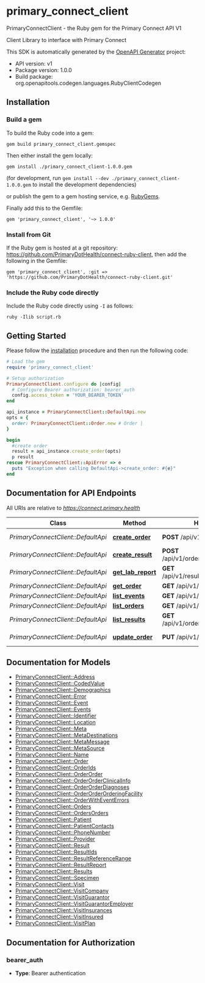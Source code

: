 # primary_connect_client

PrimaryConnectClient - the Ruby gem for the Primary Connect API V1

Client Library to interface with Primary Connect

This SDK is automatically generated by the [OpenAPI Generator](https://openapi-generator.tech) project:

- API version: v1
- Package version: 1.0.0
- Build package: org.openapitools.codegen.languages.RubyClientCodegen

## Installation

### Build a gem

To build the Ruby code into a gem:

```shell
gem build primary_connect_client.gemspec
```

Then either install the gem locally:

```shell
gem install ./primary_connect_client-1.0.0.gem
```

(for development, run `gem install --dev ./primary_connect_client-1.0.0.gem` to install the development dependencies)

or publish the gem to a gem hosting service, e.g. [RubyGems](https://rubygems.org/).

Finally add this to the Gemfile:

    gem 'primary_connect_client', '~> 1.0.0'

### Install from Git

If the Ruby gem is hosted at a git repository: https://github.com/PrimaryDotHealth/connect-ruby-client, then add the following in the Gemfile:

    gem 'primary_connect_client', :git => 'https://github.com/PrimaryDotHealth/connect-ruby-client.git'

### Include the Ruby code directly

Include the Ruby code directly using `-I` as follows:

```shell
ruby -Ilib script.rb
```

## Getting Started

Please follow the [installation](#installation) procedure and then run the following code:

```ruby
# Load the gem
require 'primary_connect_client'

# Setup authorization
PrimaryConnectClient.configure do |config|
  # Configure Bearer authorization: bearer_auth
  config.access_token = 'YOUR_BEARER_TOKEN'
end

api_instance = PrimaryConnectClient::DefaultApi.new
opts = {
  order: PrimaryConnectClient::Order.new # Order | 
}

begin
  #create order
  result = api_instance.create_order(opts)
  p result
rescue PrimaryConnectClient::ApiError => e
  puts "Exception when calling DefaultApi->create_order: #{e}"
end

```

## Documentation for API Endpoints

All URIs are relative to *https://connect.primary.health*

Class | Method | HTTP request | Description
------------ | ------------- | ------------- | -------------
*PrimaryConnectClient::DefaultApi* | [**create_order**](docs/DefaultApi.md#create_order) | **POST** /api/v1/orders | create order
*PrimaryConnectClient::DefaultApi* | [**create_result**](docs/DefaultApi.md#create_result) | **POST** /api/v1/orders/{order_id}/results | create result
*PrimaryConnectClient::DefaultApi* | [**get_lab_report**](docs/DefaultApi.md#get_lab_report) | **GET** /api/v1/results/{result_id}/lab_report | show lab report
*PrimaryConnectClient::DefaultApi* | [**get_order**](docs/DefaultApi.md#get_order) | **GET** /api/v1/orders/{id} | show order
*PrimaryConnectClient::DefaultApi* | [**list_events**](docs/DefaultApi.md#list_events) | **GET** /api/v1/events | list events
*PrimaryConnectClient::DefaultApi* | [**list_orders**](docs/DefaultApi.md#list_orders) | **GET** /api/v1/orders | list orders
*PrimaryConnectClient::DefaultApi* | [**list_results**](docs/DefaultApi.md#list_results) | **GET** /api/v1/orders/{order_id}/results | list results
*PrimaryConnectClient::DefaultApi* | [**update_order**](docs/DefaultApi.md#update_order) | **PUT** /api/v1/orders/{id} | update order


## Documentation for Models

 - [PrimaryConnectClient::Address](docs/Address.md)
 - [PrimaryConnectClient::CodedValue](docs/CodedValue.md)
 - [PrimaryConnectClient::Demographics](docs/Demographics.md)
 - [PrimaryConnectClient::Error](docs/Error.md)
 - [PrimaryConnectClient::Event](docs/Event.md)
 - [PrimaryConnectClient::Events](docs/Events.md)
 - [PrimaryConnectClient::Identifier](docs/Identifier.md)
 - [PrimaryConnectClient::Location](docs/Location.md)
 - [PrimaryConnectClient::Meta](docs/Meta.md)
 - [PrimaryConnectClient::MetaDestinations](docs/MetaDestinations.md)
 - [PrimaryConnectClient::MetaMessage](docs/MetaMessage.md)
 - [PrimaryConnectClient::MetaSource](docs/MetaSource.md)
 - [PrimaryConnectClient::Name](docs/Name.md)
 - [PrimaryConnectClient::Order](docs/Order.md)
 - [PrimaryConnectClient::OrderIds](docs/OrderIds.md)
 - [PrimaryConnectClient::OrderOrder](docs/OrderOrder.md)
 - [PrimaryConnectClient::OrderOrderClinicalInfo](docs/OrderOrderClinicalInfo.md)
 - [PrimaryConnectClient::OrderOrderDiagnoses](docs/OrderOrderDiagnoses.md)
 - [PrimaryConnectClient::OrderOrderOrderingFacility](docs/OrderOrderOrderingFacility.md)
 - [PrimaryConnectClient::OrderWithEventErrors](docs/OrderWithEventErrors.md)
 - [PrimaryConnectClient::Orders](docs/Orders.md)
 - [PrimaryConnectClient::OrdersOrders](docs/OrdersOrders.md)
 - [PrimaryConnectClient::Patient](docs/Patient.md)
 - [PrimaryConnectClient::PatientContacts](docs/PatientContacts.md)
 - [PrimaryConnectClient::PhoneNumber](docs/PhoneNumber.md)
 - [PrimaryConnectClient::Provider](docs/Provider.md)
 - [PrimaryConnectClient::Result](docs/Result.md)
 - [PrimaryConnectClient::ResultIds](docs/ResultIds.md)
 - [PrimaryConnectClient::ResultReferenceRange](docs/ResultReferenceRange.md)
 - [PrimaryConnectClient::ResultReport](docs/ResultReport.md)
 - [PrimaryConnectClient::Results](docs/Results.md)
 - [PrimaryConnectClient::Specimen](docs/Specimen.md)
 - [PrimaryConnectClient::Visit](docs/Visit.md)
 - [PrimaryConnectClient::VisitCompany](docs/VisitCompany.md)
 - [PrimaryConnectClient::VisitGuarantor](docs/VisitGuarantor.md)
 - [PrimaryConnectClient::VisitGuarantorEmployer](docs/VisitGuarantorEmployer.md)
 - [PrimaryConnectClient::VisitInsurances](docs/VisitInsurances.md)
 - [PrimaryConnectClient::VisitInsured](docs/VisitInsured.md)
 - [PrimaryConnectClient::VisitPlan](docs/VisitPlan.md)


## Documentation for Authorization


### bearer_auth

- **Type**: Bearer authentication

